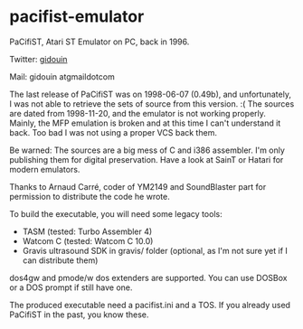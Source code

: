 pacifist-emulator
=================

PaCifiST, Atari ST Emulator on PC, back in 1996.

Twitter: [gidouin](https://twitter.com/gidouin)

Mail:    gidouin atgmaildotcom

The last release of PaCifiST was on 1998-06-07 (0.49b), and unfortunately, I was not able to retrieve the sets of source from this version. :(
The sources are dated from 1998-11-20, and the emulator is not working properly. Mainly, the MFP emulation is broken and at this time I can't understand it back.
Too bad I was not using a proper VCS back them.

Be warned: The sources are a big mess of C and i386 assembler. I'm only publishing them for digital preservation. Have a look at SainT or Hatari for modern emulators.

Thanks to Arnaud Carré, coder of YM2149 and SoundBlaster part for permission to distribute the code he wrote.

To build the executable, you will need some legacy tools:
* TASM      (tested: Turbo Assembler 4)
* Watcom C  (tested: Watcom C 10.0)
* Gravis ultrasound SDK in gravis/ folder (optional, as I'm not sure yet if I can distribute them)

dos4gw and pmode/w dos extenders are supported. You can use DOSBox or a DOS prompt if still have one.

The produced executable need a pacifist.ini and a TOS. If you already used PaCifiST in the past, you know these.
